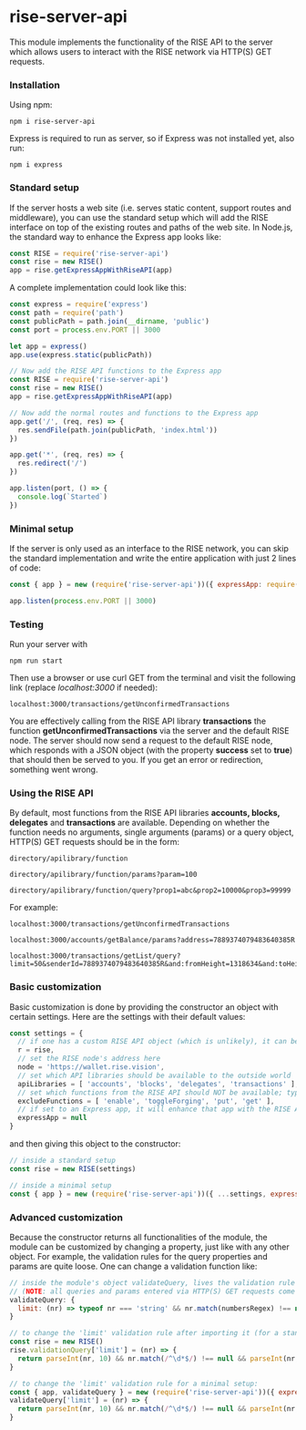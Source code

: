 # rise-server-api

This module implements the functionality of the RISE API to the server which allows users to interact with the RISE network via HTTP(S) GET requests.

### Installation
Using npm:

`npm i rise-server-api`

Express is required to run as server, so if Express was not installed yet, also run:

`npm i express`

### Standard setup
If the server hosts a web site (i.e. serves static content, support routes and middleware), you can use the standard setup which will add the RISE interface on top of the existing routes and paths of the web site.
In Node.js, the standard way to enhance the Express app looks like:
```javascript
const RISE = require('rise-server-api')
const rise = new RISE()
app = rise.getExpressAppWithRiseAPI(app)
```

A complete implementation could look like this:

```javascript
const express = require('express')
const path = require('path')
const publicPath = path.join(__dirname, 'public')
const port = process.env.PORT || 3000

let app = express()
app.use(express.static(publicPath))

// Now add the RISE API functions to the Express app
const RISE = require('rise-server-api')
const rise = new RISE()
app = rise.getExpressAppWithRiseAPI(app)

// Now add the normal routes and functions to the Express app
app.get('/', (req, res) => {
  res.sendFile(path.join(publicPath, 'index.html'))
})

app.get('*', (req, res) => {
  res.redirect('/')
})

app.listen(port, () => {
  console.log(`Started`)
})
```

### Minimal setup
If the server is only used as an interface to the RISE network, you can skip the standard implementation and write the entire application with just 2 lines of code:

```javascript
const { app } = new (require('rise-server-api'))({ expressApp: require('express')() })

app.listen(process.env.PORT || 3000)
```

### Testing
Run your server with

`npm run start`

Then use a browser or use curl GET from the terminal and visit the following link (replace *localhost:3000* if needed):

`localhost:3000/transactions/getUnconfirmedTransactions`

You are effectively calling from the RISE API library **transactions** the function **getUnconfirmedTransactions** via the server and the default RISE node.
The server should now send a request to the default RISE node, which responds with a JSON object (with the property **success** set to **true**) that should then be served to you. If you get an error or redirection, something went wrong.

### Using the RISE API
By default, most functions from the RISE API libraries **accounts, blocks, delegates** and **transactions** are available.
Depending on whether the function needs no arguments, single arguments (params) or a query object, HTTP(S) GET requests should be in the form:
  ```
 directory/apilibrary/function
 
 directory/apilibrary/function/params?param=100
 
 directory/apilibrary/function/query?prop1=abc&prop2=10000&prop3=99999
 ```
 
 For example:
 ```
 localhost:3000/transactions/getUnconfirmedTransactions
 
 localhost:3000/accounts/getBalance/params?address=7889374079483640385R
 
 localhost:3000/transactions/getList/query?limit=50&senderId=7889374079483640385R&and:fromHeight=1318634&and:toHeight=1318834
 ```

### Basic customization
Basic customization is done by providing the constructor an object with certain settings. Here are the settings with their default values:
```javascript
const settings = {
  // if one has a custom RISE API object (which is unlikely), it can be set here
  r = rise,  
  // set the RISE node's address here
  node = 'https://wallet.rise.vision',
  // set which API libraries should be available to the outside world
  apiLibraries = [ 'accounts', 'blocks', 'delegates', 'transactions' ],
  // set which functions from the RISE API should NOT be available; typically, functions that do not provide information should be excluded
  excludeFunctions = [ 'enable', 'toggleForging', 'put', 'get' ],
  // if set to an Express app, it will enhance that app with the RISE API functionality; primarily used for minimal setups
  expressApp = null
}
```

and then giving this object to the constructor:
```javascript
// inside a standard setup
const rise = new RISE(settings)
```
```javascript
// inside a minimal setup
const { app } = new (require('rise-server-api'))({ ...settings, expressApp: require('express')() })
```

### Advanced customization
Because the constructor returns all functionalities of the module, the module can be customized by changing a property, just like with any other object.
For example, the validation rules for the query properties and params are quite loose. One can change a validation function like:
```javascript
// inside the module's object validateQuery, lives the validation rule for the limit property of a query
// (NOTE: all queries and params entered via HTTP(S) GET requests come in as strings)
validateQuery: {
  limit: (nr) => typeof nr === 'string' && nr.match(numbersRegex) !== null
}
```
```javascript
// to change the 'limit' validation rule after importing it (for a standard setup):
const rise = new RISE()
rise.validationQuery['limit'] = (nr) => { 
  return parseInt(nr, 10) && nr.match(/^\d*$/) !== null && parseInt(nr, 10) >= 0 && parseInt(nr, 10) <= 500
}

// to change the 'limit' validation rule for a minimal setup:
const { app, validateQuery } = new (require('rise-server-api'))({ expressApp: require('express')() })
validateQuery['limit'] = (nr) => { 
  return parseInt(nr, 10) && nr.match(/^\d*$/) !== null && parseInt(nr, 10) >= 0 && parseInt(nr, 10) <= 500
}
```


